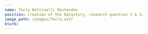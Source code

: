 ```yaml
---
name: Tecla Bottinelli Montandon
position: Creation of the Datastory, research question 2 & 3.
image_path: /images/Tecla.avif
blurb: 
---
```

